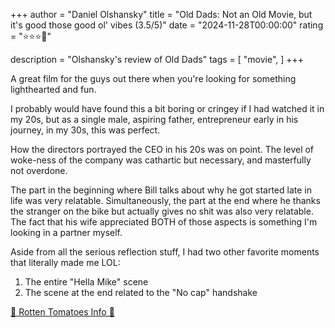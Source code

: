 +++
author = "Daniel Olshansky"
title = "Old Dads: Not an Old Movie, but it's good those good ol' vibes (3.5/5)"
date = "2024-11-28T00:00:00"
rating = "⭐⭐⭐🌟"

description = "Olshansky's review of Old Dads"
tags = [
    "movie",
]
+++


A great film for the guys out there when you're looking for something lighthearted and fun.

I probably would have found this a bit boring or cringey if I had watched it in my 20s, but as
a single male, aspiring father, entrepreneur early in his journey, in my 30s, this was perfect.

How the directors portrayed the CEO in his 20s was on point. The level of woke-ness
of the company was cathartic but necessary, and masterfully not overdone.

The part in the beginning where Bill talks about why he got started late in life
was very relatable. Simultaneously, the part at the end where he thanks the stranger
on the bike but actually gives no shit was also very relatable. The fact that his
wife appreciated BOTH of those aspects is something I'm looking in a partner myself.

Aside from all the serious reflection stuff, I had two other favorite moments that literally made me LOL:

1. The entire "Hella Mike" scene
2. The scene at the end related to the "No cap" handshake

[🍅 Rotten Tomatoes Info 🍅](https://www.rottentomatoes.com/m/old_dads)

